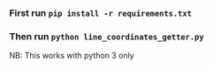 ### First run `pip install -r requirements.txt`
### Then run `python line_coordinates_getter.py`
NB: This works with python 3 only
